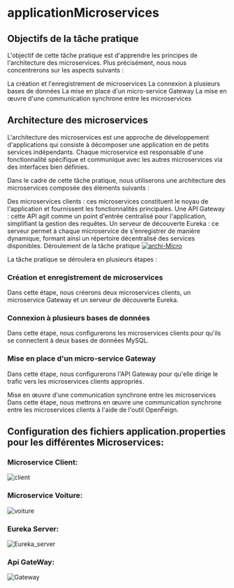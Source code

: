 # applicationMicroservices
## Objectifs de la tâche pratique

L'objectif de cette tâche pratique est d'apprendre les principes de l'architecture des microservices. Plus précisément, nous nous concentrerons sur les aspects suivants :

La création et l'enregistrement de microservices
La connexion à plusieurs bases de données
La mise en place d'un micro-service Gateway
La mise en œuvre d'une communication synchrone entre les microservices

## Architecture des microservices

L'architecture des microservices est une approche de développement d'applications qui consiste à décomposer une application en de petits services indépendants. Chaque microservice est responsable d'une fonctionnalité spécifique et communique avec les autres microservices via des interfaces bien définies.

Dans le cadre de cette tâche pratique, nous utiliserons une architecture des microservices composée des éléments suivants :

Des microservices clients : ces microservices constituent le noyau de l'application et fournissent les fonctionnalités principales.
Une API Gateway : cette API agit comme un point d'entrée centralisé pour l'application, simplifiant la gestion des requêtes.
Un serveur de découverte Eureka : ce serveur permet à chaque microservice de s'enregistrer de manière dynamique, formant ainsi un répertoire décentralisé des services disponibles.
Déroulement de la tâche pratique
[
![archi-Micro](https://github.com/ElmansouriAMINE/applicationMicroservices/assets/101812229/bbb3fe68-6264-477d-a7b6-7dfc2defad18)
](url)

La tâche pratique se déroulera en plusieurs étapes :

### Création et enregistrement de microservices
Dans cette étape, nous créerons deux microservices clients, un microservice Gateway et un serveur de découverte Eureka.

### Connexion à plusieurs bases de données
Dans cette étape, nous configurerons les microservices clients pour qu'ils se connectent à deux bases de données MySQL.

### Mise en place d'un micro-service Gateway
Dans cette étape, nous configurerons l'API Gateway pour qu'elle dirige le trafic vers les microservices clients appropriés.

Mise en œuvre d'une communication synchrone entre les microservices
Dans cette étape, nous mettrons en œuvre une communication synchrone entre les microservices clients à l'aide de l'outil OpenFeign.

## Configuration des fichiers application.properties pour les différentes Microservices:
### Microservice Client:
![client](https://github.com/ElmansouriAMINE/MOROCCO-MONUMENTS-LOCATION-IDENTIFYING/assets/101812229/c45a51c4-96c9-4528-bb0b-1053f1b0fd0b)

### Microservice Voiture:
![voiture](https://github.com/ElmansouriAMINE/MOROCCO-MONUMENTS-LOCATION-IDENTIFYING/assets/101812229/6e4cf374-e784-46cc-ac1e-c3718694f9ba)

### Eureka Server:
![Eureka_server](https://github.com/ElmansouriAMINE/MOROCCO-MONUMENTS-LOCATION-IDENTIFYING/assets/101812229/b140f070-8925-4a59-a7f2-6e917c8a7e38)

### Api GateWay:
![Gateway](https://github.com/ElmansouriAMINE/MOROCCO-MONUMENTS-LOCATION-IDENTIFYING/assets/101812229/b0956306-3672-4109-8d77-cbb6336f6201)





